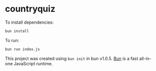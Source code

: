 # countryquiz

To install dependencies:

```bash
bun install
```

To run:

```bash
bun run index.js
```

This project was created using `bun init` in bun v1.0.5. [Bun](https://bun.sh) is a fast all-in-one JavaScript runtime.
